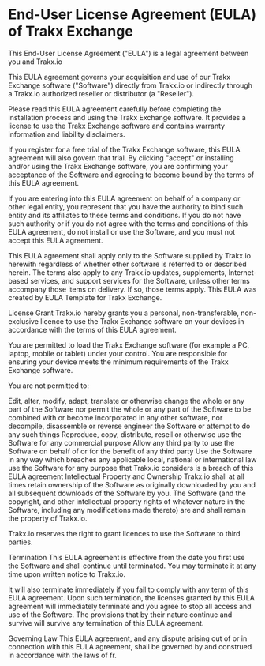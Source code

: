 # End-User License Agreement (EULA) of Trakx Exchange
This End-User License Agreement ("EULA") is a legal agreement between you and Trakx.io

This EULA agreement governs your acquisition and use of our Trakx Exchange software ("Software") directly from Trakx.io or indirectly through a Trakx.io authorized reseller or distributor (a "Reseller").

Please read this EULA agreement carefully before completing the installation process and using the Trakx Exchange software. It provides a license to use the Trakx Exchange software and contains warranty information and liability disclaimers.

If you register for a free trial of the Trakx Exchange software, this EULA agreement will also govern that trial. By clicking "accept" or installing and/or using the Trakx Exchange software, you are confirming your acceptance of the Software and agreeing to become bound by the terms of this EULA agreement.

If you are entering into this EULA agreement on behalf of a company or other legal entity, you represent that you have the authority to bind such entity and its affiliates to these terms and conditions. If you do not have such authority or if you do not agree with the terms and conditions of this EULA agreement, do not install or use the Software, and you must not accept this EULA agreement.

This EULA agreement shall apply only to the Software supplied by Trakx.io herewith regardless of whether other software is referred to or described herein. The terms also apply to any Trakx.io updates, supplements, Internet-based services, and support services for the Software, unless other terms accompany those items on delivery. If so, those terms apply. This EULA was created by EULA Template for Trakx Exchange.

License Grant
Trakx.io hereby grants you a personal, non-transferable, non-exclusive licence to use the Trakx Exchange software on your devices in accordance with the terms of this EULA agreement.

You are permitted to load the Trakx Exchange software (for example a PC, laptop, mobile or tablet) under your control. You are responsible for ensuring your device meets the minimum requirements of the Trakx Exchange software.

You are not permitted to:

Edit, alter, modify, adapt, translate or otherwise change the whole or any part of the Software nor permit the whole or any part of the Software to be combined with or become incorporated in any other software, nor decompile, disassemble or reverse engineer the Software or attempt to do any such things
Reproduce, copy, distribute, resell or otherwise use the Software for any commercial purpose
Allow any third party to use the Software on behalf of or for the benefit of any third party
Use the Software in any way which breaches any applicable local, national or international law
use the Software for any purpose that Trakx.io considers is a breach of this EULA agreement
Intellectual Property and Ownership
Trakx.io shall at all times retain ownership of the Software as originally downloaded by you and all subsequent downloads of the Software by you. The Software (and the copyright, and other intellectual property rights of whatever nature in the Software, including any modifications made thereto) are and shall remain the property of Trakx.io.

Trakx.io reserves the right to grant licences to use the Software to third parties.

Termination
This EULA agreement is effective from the date you first use the Software and shall continue until terminated. You may terminate it at any time upon written notice to Trakx.io.

It will also terminate immediately if you fail to comply with any term of this EULA agreement. Upon such termination, the licenses granted by this EULA agreement will immediately terminate and you agree to stop all access and use of the Software. The provisions that by their nature continue and survive will survive any termination of this EULA agreement.

Governing Law
This EULA agreement, and any dispute arising out of or in connection with this EULA agreement, shall be governed by and construed in accordance with the laws of fr.